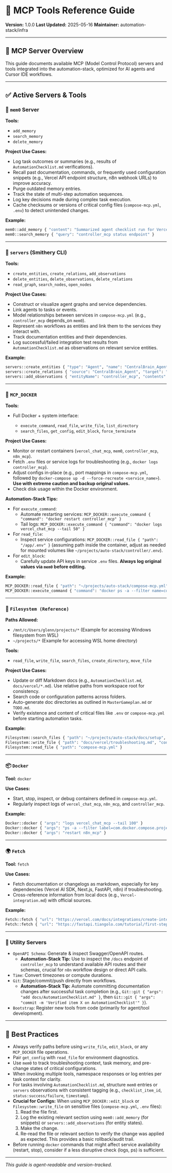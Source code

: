 # 📘 MCP Tools Reference Guide

**Version:** 1.0.0
**Last Updated:** 2025-05-16
**Maintainer:** automation-stack/infra

---

## 🧩 MCP Server Overview

This guide documents available MCP (Model Control Protocol) servers and tools integrated into the automation-stack, optimized for AI agents and Cursor IDE workflows.

---

## ✅ Active Servers & Tools

### 🧠 `mem0` Server

**Tools:**

* `add_memory`
* `search_memory`
* `delete_memory`

**Project Use Cases:**

* Log task outcomes or summaries (e.g., results of `AutomationChecklist.md` verifications).
* Recall past documentation, commands, or frequently used configuration snippets (e.g., Vercel API endpoint structure, n8n webhook URLs) to improve accuracy.
* Purge outdated memory entries.
* Track the state of multi-step automation sequences.
* Log key decisions made during complex task execution.
* Cache checksums or versions of critical config files (`compose-mcp.yml`, `.env`) to detect unintended changes.

**Example:**

```bash
mem0::add_memory { "content": "Summarized agent checklist run for Vercel API, item 3.1 success", "tags": ["agent", "checklist", "vercel_api"] }
mem0::search_memory { "query": "controller_mcp status endpoint" }
```

---

### 🔗 `servers` (Smithery CLI)

**Tools:**

* `create_entities`, `create_relations`, `add_observations`
* `delete_entities`, `delete_observations`, `delete_relations`
* `read_graph`, `search_nodes`, `open_nodes`

**Project Use Cases:**

* Construct or visualize agent graphs and service dependencies.
* Link agents to tasks or events.
* Model relationships between services in `compose-mcp.yml` (e.g., `controller_mcp` depends_on `mem0`).
* Represent `n8n` workflows as entities and link them to the services they interact with.
* Track documentation entities and their dependencies.
* Log successful/failed integration test results from `AutomationChecklist.md` as observations on relevant service entities.

**Example:**

```bash
servers::create_entities { "type": "Agent", "name": "CentralBrain_Agent" }
servers::create_relations { "source": "CentralBrain_Agent", "target": "VercelChat_Node", "type": "uses" }
servers::add_observations { "entityName": "controller_mcp", "contents": ["Responded to /status check successfully at $(Get-Date)"] }
```

---

### 🐳 `MCP_DOCKER`

**Tools:**

* Full Docker + system interface:

  * `execute_command`, `read_file`, `write_file`, `list_directory`
  * `search_files`, `get_config`, `edit_block`, `force_terminate`

**Project Use Cases:**

* Monitor or restart containers (`vercel_chat_mcp`, `mem0`, `controller_mcp`, `n8n_mcp`).
* Fetch `.env` files or service logs for troubleshooting (e.g., `docker logs controller_mcp`).
* Adjust configs in-place (e.g., port mappings in `compose-mcp.yml`, followed by `docker-compose up -d --force-recreate <service_name>`). **Use with extreme caution and backup original values.**
* Check disk usage within the Docker environment.

**Automation-Stack Tips:**
*   For `execute_command`:
    *   Automate restarting services: `MCP_DOCKER::execute_command { "command": "docker restart controller_mcp" }`
    *   Tail logs: `MCP_DOCKER::execute_command { "command": "docker logs vercel_chat_mcp --tail 50" }`
*   For `read_file`:
    *   Inspect service configurations: `MCP_DOCKER::read_file { "path": "/app/.env" }` (assuming path inside the container, adjust as needed for mounted volumes like `~/projects/auto-stack/controller/.env`).
*   For `edit_block`:
    *   Carefully update API keys in service `.env` files. **Always log original values via `mem0` before editing.**

**Example:**

```bash
MCP_DOCKER::read_file { "path": "~/projects/auto-stack/compose-mcp.yml" }
MCP_DOCKER::execute_command { "command": "docker ps -a --filter name=controller_mcp" }
```

---

### 📁 `Filesystem (Reference)`

**Paths Allowed:**

*   `/mnt/c/Users/glenn/projects/*` (Example for accessing Windows filesystem from WSL)
*   `~/projects/*` (Example for accessing WSL home directory)

**Tools:**

* `read_file`, `write_file`, `search_files`, `create_directory`, `move_file`

**Project Use Cases:**

* Update or diff Markdown docs (e.g., `AutomationChecklist.md`, `docs/vercel/*.md`). Use relative paths from workspace root for consistency.
* Search code or configuration patterns across folders.
* Auto-generate doc directories as outlined in `MasterGameplan.md` or `TODO.md`.
* Verify existence and content of critical files like `.env` or `compose-mcp.yml` before starting automation tasks.

**Example:**

```bash
Filesystem::search_files { "path": "~/projects/auto-stack/docs/setup", "pattern": "*.md" }
Filesystem::write_file { "path": "docs/vercel/troubleshooting.md", "content": "# Vercel Troubleshooting\nUpdated: $(date)\n..." }
Filesystem::read_file { "path": "compose-mcp.yml" }
```

---

### 📦 `Docker`

**Tool:** `docker`

**Use Cases:**

* Start, stop, inspect, or debug containers defined in `compose-mcp.yml`.
* Regularly inspect logs of `vercel_chat_mcp`, `n8n_mcp`, and `controller_mcp`.

**Example:**

```bash
Docker::docker { "args": "logs vercel_chat_mcp --tail 100" }
Docker::docker { "args": "ps -a --filter label=com.docker.compose.project=automation-stack" }
Docker::docker { "args": "restart n8n_mcp" }
```

---

### 🌍 `Fetch`

**Tool:** `fetch`

**Use Cases:**

* Fetch documentation or changelogs as markdown, especially for key dependencies (Vercel AI SDK, Next.js, FastAPI, n8n) if troubleshooting.
* Cross-reference information from local docs (e.g., `Vercel-integration.md`) with official sources.

**Example:**

```bash
Fetch::fetch { "url": "https://vercel.com/docs/integrations/create-integration/approval-checklist" }
Fetch::fetch { "url": "https://fastapi.tiangolo.com/tutorial/first-steps/" }
```

---

### 🧰 Utility Servers

* `OpenAPI Schema`: Generate & inspect Swagger/OpenAPI routes.
    * **Automation-Stack Tip:** Use to inspect the `/docs` endpoint of `controller_mcp` to understand available API routes and their schemas, crucial for `n8n` workflow design or direct API calls.
* `Time`: Convert timezones or compute durations.
* `Git`: Stage/commit/push directly from workflows.
    * **Automation-Stack Tip:** Automate committing documentation changes after successful task completion (e.g., `Git::git { "args": "add docs/AutomationChecklist.md" }`, then `Git::git { "args": "commit -m 'Verified item X on AutomationChecklist'" }`).
* `Bootstrap`: Register new tools from code (primarily for agent/tool development).

---

## 🧠 Best Practices

* Always verify paths before using `write_file`, `edit_block`, or any `MCP_DOCKER` file operations.
* Pair `get_config` with `read_file` for environment diagnostics.
* Use `mem0` to track troubleshooting context, task memory, and pre-change states of critical configurations.
* When invoking multiple tools, namespace responses or log entries per task context for clarity.
* For tasks involving `AutomationChecklist.md`, structure `mem0` entries or `servers` observations with consistent tagging (e.g., `checklist_item_id`, `status:success/failure`, `timestamp`).
* **Crucial for Configs:** When using `MCP_DOCKER::edit_block` or `Filesystem::write_file` on sensitive files (`compose-mcp.yml`, `.env` files):
    1. Read the file first.
    2. Log the existing relevant section using `mem0::add_memory` (for snippets) or `servers::add_observations` (for entity states).
    3. Make the change.
    4. Re-read the file or relevant section to verify the change was applied as expected. This provides a basic rollback/audit trail.
* Before running `docker` commands that might affect service availability (restart, stop), consider if a less disruptive check (logs, ps) is sufficient.

---

*This guide is agent-readable and version-tracked.*
